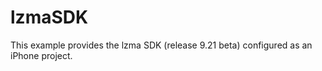 lzmaSDK
=======

This example provides the lzma SDK (release 9.21 beta) configured as an iPhone project.